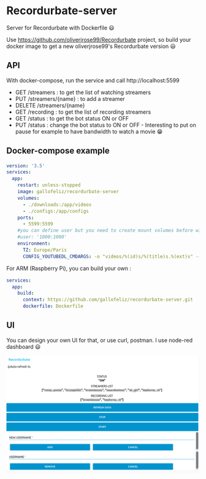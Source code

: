 # Recordurbate-server

Server for Recordurbate with Dockerfile 😃

Use https://github.com/oliverjrose99/Recordurbate project, so build your docker image to get a new oliverjrose99's Recordurbate version 😃

## API

With docker-compose, run the service and call http://localhost:5599

- GET /streamers : to get the list of watching streamers
- PUT /streamers/{name} : to add a streamer
- DELETE /streamers/{name}
- GET /recording : to get the list of recording streamers
- GET /status : to get the bot status ON or OFF
- PUT /status : change the bot status to ON or OFF - Interesting to put on pause for example to have bandwidth to watch a movie 😁

## Docker-compose example

```yml
version: '3.5'
services:
  app:
    restart: unless-stopped
    image: gallofeliz/recordurbate-server
    volumes:
      - ./downloads:/app/videos
      - ./configs:/app/configs
    ports:
      - 5599:5599
    #you can define user but you need to create mount volumes before with correct rights
    #user: '1000:1000'
    environment:
      TZ: Europe/Paris
      CONFIG_YOUTUBEDL_CMDARGS: -o "videos/%(id)s/%(title)s.%(ext)s" --no-part --hls-use-mpegts -v
```

For ARM (Raspberry Pi), you can build your own :

```yml
services:
  app:
    build:
      context: https://github.com/gallofeliz/recordurbate-server.git
      dockerfile: Dockerfile
```

## UI

You can design your own UI for that, or use curl, postman. I use node-red dashboard 😃

![node-red dashboard illustration](node-ui-recordurbate.png "node-red dashboard illustration")
